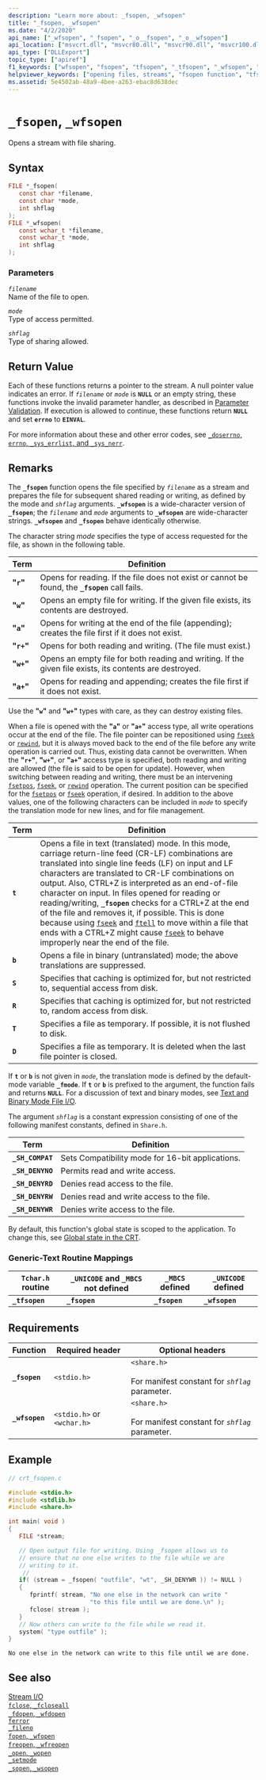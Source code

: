 ```yaml
---
description: "Learn more about: _fsopen, _wfsopen"
title: "_fsopen, _wfsopen"
ms.date: "4/2/2020"
api_name: ["_wfsopen", "_fsopen", "_o__fsopen", "_o__wfsopen"]
api_location: ["msvcrt.dll", "msvcr80.dll", "msvcr90.dll", "msvcr100.dll", "msvcr100_clr0400.dll", "msvcr110.dll", "msvcr110_clr0400.dll", "msvcr120.dll", "msvcr120_clr0400.dll", "ucrtbase.dll", "api-ms-win-crt-stdio-l1-1-0.dll", "api-ms-win-crt-private-l1-1-0.dll"]
api_type: ["DLLExport"]
topic_type: ["apiref"]
f1_keywords: ["wfsopen", "fsopen", "tfsopen", "_tfsopen", "_wfsopen", "_fsopen"]
helpviewer_keywords: ["opening files, streams", "fsopen function", "tfsopen function", "wfsopen function", "_fsopen function", "files [C++], opening", "_tfsopen function", "_wfsopen function", "file sharing [C++]"]
ms.assetid: 5e4502ab-48a9-4bee-a263-ebac8d638dec
---
```

# `_fsopen`, `_wfsopen`

Opens a stream with file sharing.

## Syntax

```C
FILE *_fsopen(
   const char *filename,
   const char *mode,
   int shflag
);
FILE *_wfsopen(
   const wchar_t *filename,
   const wchar_t *mode,
   int shflag
);
```

### Parameters

*`filename`*<br/>
Name of the file to open.

*`mode`*<br/>
Type of access permitted.

*`shflag`*<br/>
Type of sharing allowed.

## Return Value

Each of these functions returns a pointer to the stream. A null pointer value indicates an error. If *`filename`* or *`mode`* is **`NULL`** or an empty string, these functions invoke the invalid parameter handler, as described in [Parameter Validation](../../c-runtime-library/parameter-validation.md). If execution is allowed to continue, these functions return **`NULL`** and set **`errno`** to **`EINVAL`**.

For more information about these and other error codes, see [`_doserrno`, `errno`, `_sys_errlist`, and `_sys_nerr`](../../c-runtime-library/errno-doserrno-sys-errlist-and-sys-nerr.md).

## Remarks

The **`_fsopen`** function opens the file specified by *`filename`* as a stream and prepares the file for subsequent shared reading or writing, as defined by the mode and *`shflag`* arguments. **`_wfsopen`** is a wide-character version of **`_fsopen`**; the *`filename`* and *`mode`* arguments to **`_wfsopen`** are wide-character strings. **`_wfsopen`** and **`_fsopen`** behave identically otherwise.

The character string *mode* specifies the type of access requested for the file, as shown in the following table.

|Term|Definition|
|----------|----------------|
|**"`r`"**|Opens for reading. If the file does not exist or cannot be found, the **`_fsopen`** call fails.|
|**"`w`"**|Opens an empty file for writing. If the given file exists, its contents are destroyed.|
|**"`a`"**|Opens for writing at the end of the file (appending); creates the file first if it does not exist.|
|**"`r+`"**|Opens for both reading and writing. (The file must exist.)|
|**"`w+`"**|Opens an empty file for both reading and writing. If the given file exists, its contents are destroyed.|
|**"`a+`"**|Opens for reading and appending; creates the file first if it does not exist.|

Use the **"`w`"** and **"`w+`"** types with care, as they can destroy existing files.

When a file is opened with the **"`a`"** or **"`a+`"** access type, all write operations occur at the end of the file. The file pointer can be repositioned using [`fseek`](fseek-fseeki64.md) or [`rewind`](rewind.md), but it is always moved back to the end of the file before any write operation is carried out. Thus, existing data cannot be overwritten. When the **"`r+`"**, **"`w+`"**, or **"`a+`"** access type is specified, both reading and writing are allowed (the file is said to be open for update). However, when switching between reading and writing, there must be an intervening [`fsetpos`](fsetpos.md), [`fseek`](fseek-fseeki64.md), or [`rewind`](rewind.md) operation. The current position can be specified for the [`fsetpos`](fsetpos.md) or [`fseek`](fseek-fseeki64.md) operation, if desired. In addition to the above values, one of the following characters can be included in *`mode`* to specify the translation mode for new lines, and for file management.

|Term|Definition|
|----------|----------------|
|**`t`**|Opens a file in text (translated) mode. In this mode, carriage return-line feed (CR-LF) combinations are translated into single line feeds (LF) on input and LF characters are translated to CR-LF combinations on output. Also, CTRL+Z is interpreted as an end-of-file character on input. In files opened for reading or reading/writing, **`_fsopen`** checks for a CTRL+Z at the end of the file and removes it, if possible. This is done because using [`fseek`](fseek-fseeki64.md) and [`ftell`](ftell-ftelli64.md) to move within a file that ends with a CTRL+Z might cause [`fseek`](fseek-fseeki64.md) to behave improperly near the end of the file.|
|**`b`**|Opens a file in binary (untranslated) mode; the above translations are suppressed.|
|**`S`**|Specifies that caching is optimized for, but not restricted to, sequential access from disk.|
|**`R`**|Specifies that caching is optimized for, but not restricted to, random access from disk.|
|**`T`**|Specifies a file as temporary. If possible, it is not flushed to disk.|
|**`D`**|Specifies a file as temporary. It is deleted when the last file pointer is closed.|

If **`t`** or **`b`** is not given in *`mode`*, the translation mode is defined by the default-mode variable **`_fmode`**. If **`t`** or **`b`** is prefixed to the argument, the function fails and returns **`NULL`**. For a discussion of text and binary modes, see [Text and Binary Mode File I/O](../../c-runtime-library/text-and-binary-mode-file-i-o.md).

The argument *`shflag`* is a constant expression consisting of one of the following manifest constants, defined in `Share.h`.

|Term|Definition|
|----------|----------------|
|**`_SH_COMPAT`**|Sets Compatibility mode for 16-bit applications.|
|**`_SH_DENYNO`**|Permits read and write access.|
|**`_SH_DENYRD`**|Denies read access to the file.|
|**`_SH_DENYRW`**|Denies read and write access to the file.|
|**`_SH_DENYWR`**|Denies write access to the file.|

By default, this function's global state is scoped to the application. To change this, see [Global state in the CRT](../global-state.md).

### Generic-Text Routine Mappings

|`Tchar.h` routine|`_UNICODE` and `_MBCS` not defined|`_MBCS` defined|`_UNICODE` defined|
|---------------------|--------------------------------------|--------------------|-----------------------|
|**`_tfsopen`**|**`_fsopen`**|**`_fsopen`**|**`_wfsopen`**|

## Requirements

|Function|Required header|Optional headers|
|--------------|---------------------|----------------------|
|**`_fsopen`**|`<stdio.h>`|`<share.h>`<br /><br /> For manifest constant for *`shflag`* parameter.|
|**`_wfsopen`**|`<stdio.h>` or `<wchar.h>`|`<share.h>`<br /><br /> For manifest constant for *`shflag`* parameter.|

## Example

```C
// crt_fsopen.c

#include <stdio.h>
#include <stdlib.h>
#include <share.h>

int main( void )
{
   FILE *stream;

   // Open output file for writing. Using _fsopen allows us to
   // ensure that no one else writes to the file while we are
   // writing to it.
    //
   if( (stream = _fsopen( "outfile", "wt", _SH_DENYWR )) != NULL )
   {
      fprintf( stream, "No one else in the network can write "
                       "to this file until we are done.\n" );
      fclose( stream );
   }
   // Now others can write to the file while we read it.
   system( "type outfile" );
}
```

```Output
No one else in the network can write to this file until we are done.
```

## See also

[Stream I/O](../../c-runtime-library/stream-i-o.md)<br/>
[`fclose`, `_fcloseall`](fclose-fcloseall.md)<br/>
[`_fdopen`, `_wfdopen`](fdopen-wfdopen.md)<br/>
[`ferror`](ferror.md)<br/>
[`_fileno`](fileno.md)<br/>
[`fopen`, `_wfopen`](fopen-wfopen.md)<br/>
[`freopen`, `_wfreopen`](freopen-wfreopen.md)<br/>
[`_open`, `_wopen`](open-wopen.md)<br/>
[`_setmode`](setmode.md)<br/>
[`_sopen`, `_wsopen`](sopen-wsopen.md)<br/>
